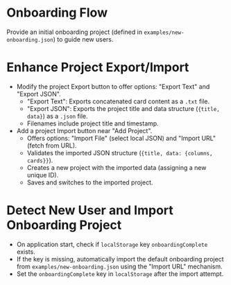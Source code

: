 # Onboarding Flow

Provide an initial onboarding project (defined in `examples/new-onboarding.json`) to guide new users.

# Enhance Project Export/Import

- Modify the project Export button to offer options: "Export Text" and "Export JSON".
  - "Export Text": Exports concatenated card content as a `.txt` file.
  - "Export JSON": Exports the project title and data structure (`{title, data}`) as a `.json` file.
  - Filenames include project title and timestamp.
- Add a project Import button near "Add Project".
  - Offers options: "Import File" (select local JSON) and "Import URL" (fetch from URL).
  - Validates the imported JSON structure (`{title, data: {columns, cards}}`).
  - Creates a new project with the imported data (assigning a new unique ID).
  - Saves and switches to the imported project.

# Detect New User and Import Onboarding Project

- On application start, check if `localStorage` key `onboardingComplete` exists.
- If the key is missing, automatically import the default onboarding project from `examples/new-onboarding.json` using the "Import URL" mechanism.
- Set the `onboardingComplete` key in `localStorage` after the import attempt.
